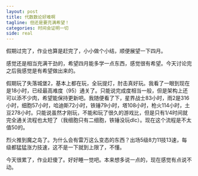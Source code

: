 ```yaml
---
layout: post
title: 代数数论好难啊
tagline: 但还是要充满希望！
categories: 时间会证明一切
side: real
---
```


假期过完了，作业也算是赶完了，小小做个小结，顺便展望一下四月。

感觉还是相当充满干劲的，希望四月能多学一点东西，感觉很有希望。今天讨论完之后我感觉是有希望做出来的。

假期玩了失落城堡2，基本上都在玩，全玩提灯，肘击真好玩。我看了一眼到现在是18小时，已经最高难度（95）通关了。只能说完成度相当一般，但是架构上还可以添不少肉，希望能保持更新吧。我随便看了下，星界战士83小时，雨2是316小时，细胞57小时，哈迪斯72小时，铁锤79小时，塔108小时，枪火114小时，土豆278小时。只能说虽然才刚玩，不能和玩了很久的游戏比，但是只有1/4时间就完全通关流程也太短了（我细胞只有二细胞，铁锤没玩dlc）。现在这个流程是不太值50的。

烈火推到魔之岛了。为什么会有雷万这么变态的东西？出场5级8力11技13速，每级都猛猛涨力技速，这不是一下就到上限了，不懂。

今天很累了，作业赶傻了。好好睡一觉吧。本来想多说一点的，现在感觉有点说不动。

